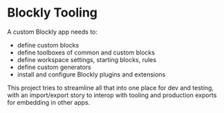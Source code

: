 # Blockly Tooling

A custom Blockly app needs to:
- define custom blocks
- define toolboxes of common and custom blocks
- define workspace settings, starting blocks, rules
- define custom generators
- install and configure Blockly plugins and extensions

This project tries to streamline all that into one place for dev and testing, with an import/export story to interop with tooling and production exports for embedding in other apps.
